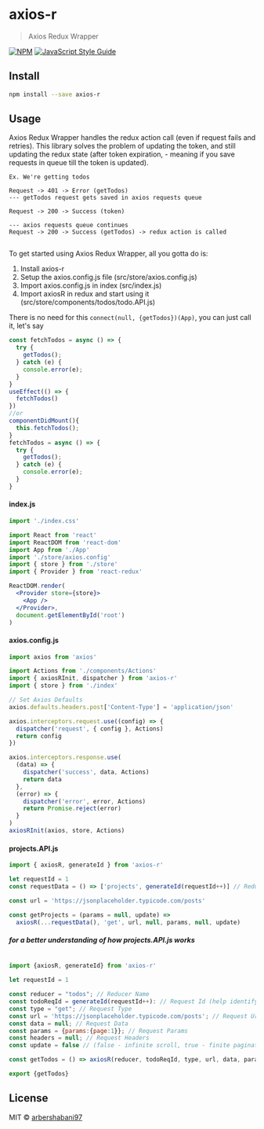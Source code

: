# axios-r

> Axios Redux Wrapper

[![NPM](https://img.shields.io/npm/v/axios-r.svg)](https://www.npmjs.com/package/axios-r) [![JavaScript Style Guide](https://img.shields.io/badge/code_style-standard-brightgreen.svg)](https://standardjs.com)

## Install

```bash
npm install --save axios-r
```

## Usage

Axios Redux Wrapper handles the redux action call (even if request fails and retries). This library solves the problem of updating the token, and still updating the redux state (after token expiration, - meaning if you save requests in queue till the token is updated).

```
Ex. We're getting todos

Request -> 401 -> Error (getTodos)
--- getTodos request gets saved in axios requests queue

Request -> 200 -> Success (token)

--- axios requests queue continues
Request -> 200 -> Success (getTodos) -> redux action is called


```

To get started using Axios Redux Wrapper, all you gotta do is:

1. Install axios-r
2. Setup the axios.config.js file (src/store/axios.config.js)
3. Import axios.config.js in index (src/index.js)
4. Import axiosR in redux and start using it (src/store/components/todos/todo.API.js)

There is no need for this `connect(null, {getTodos})(App)`, you can just call it, let's say

```jsx
const fetchTodos = async () => {
  try {
    getTodos();
  } catch (e) {
    console.error(e);
  }
}
useEffect(() => {
  fetchTodos()
})
//or
componentDidMount(){
  this.fetchTodos();
}
fetchTodos = async () => {
  try {
    getTodos();
  } catch (e) {
    console.error(e);
  }
}
```

#### index.js

```jsx
import './index.css'

import React from 'react'
import ReactDOM from 'react-dom'
import App from './App'
import './store/axios.config'
import { store } from './store'
import { Provider } from 'react-redux'

ReactDOM.render(
  <Provider store={store}>
    <App />
  </Provider>,
  document.getElementById('root')
)
```

#### axios.config.js

```jsx
import axios from 'axios'

import Actions from './components/Actions'
import { axiosRInit, dispatcher } from 'axios-r'
import { store } from './index'

// Set Axios Defaults
axios.defaults.headers.post['Content-Type'] = 'application/json'

axios.interceptors.request.use((config) => {
  dispatcher('request', { config }, Actions)
  return config
})

axios.interceptors.response.use(
  (data) => {
    dispatcher('success', data, Actions)
    return data
  },
  (error) => {
    dispatcher('error', error, Actions)
    return Promise.reject(error)
  }
)
axiosRInit(axios, store, Actions)
```

#### projects.API.js

```jsx
import { axiosR, generateId } from 'axios-r'

let requestId = 1
const requestData = () => ['projects', generateId(requestId++)] // Reducer and Generated Id

const url = 'https://jsonplaceholder.typicode.com/posts'

const getProjects = (params = null, update) =>
  axiosR(...requestData(), 'get', url, null, params, null, update)
```

##### for a better understanding of how projects.API.js works

```jsx

import {axiosR, generateId} from 'axios-r'

let requestId = 1

const reducer = "todos"; // Reducer Name
const todoReqId = generateId(requestId++): // Request Id (help identify things)
const type = "get"; // Request Type
const url = 'https://jsonplaceholder.typicode.com/posts'; // Request Url
const data = null; // Request Data
const params = {params:{page:1}}; // Request Params
const headers = null; // Request Headers
const update = false // (false - infinite scroll, true - finite pagination)

const getTodos = () => axiosR(reducer, todoReqId, type, url, data, params, headers, update);

export {getTodos}
```

## License

MIT © [arbershabani97](https://github.com/arbershabani97)
